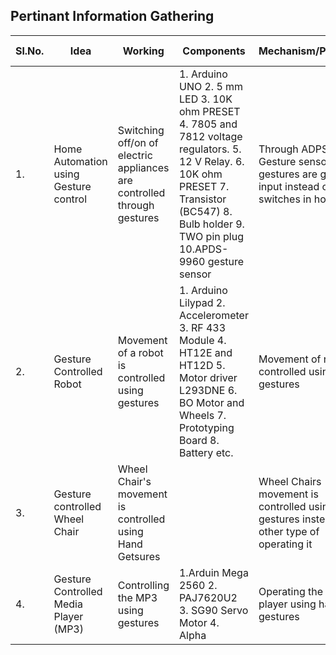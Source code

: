 ## Pertinant Information Gathering ##
|Sl.No.|Idea|Working|Components|Mechanism/Principle|Link|Team member with Roll.No.|
|------|-------------------------------------|----------------------------------------------|-----------------------------------------------------|-------------------|----|-------------------------|
|1.|Home Automation using Gesture control|Switching off/on of electric appliances are controlled through gestures|1. Arduino UNO 2. 5 mm LED 3. 10K ohm PRESET 4. 7805 and 7812 voltage regulators. 5. 12 V Relay. 6. 10K ohm PRESET 7. Transistor (BC547) 8. Bulb holder 9. TWO pin plug 10.APDS-9960 gesture sensor|Through ADPS 9960 Gesture sensor the gestures are given as input instead of switches in home|https://www.engineersgarage.com/gesture-based-home-automation-system/|Gangadharayya Korimath 1046|
|2.|Gesture Controlled Robot|Movement of a robot is controlled using gestures| 1. Arduino Lilypad 2. Accelerometer 3. RF 433 Module  4. HT12E and HT12D  5. Motor driver L293DNE  6. BO Motor and Wheels  7. Prototyping Board 8. Battery etc.|Movement of robot is controlled using hand gestures|https://www.youtube.com/watch?v=rejZmqRrKMc|Akshaykumar Dodamani 1041|
|3.|Gesture controlled Wheel Chair|Wheel Chair's movement is controlled using Hand Getsures| |Wheel Chairs movement is controlled using hand gestures instead of other type of operating it| |Sheetal Hosmani 1033| 
|4.|Gesture Controlled Media Player (MP3)|Controlling the MP3 using gestures| 1.Arduin Mega 2560 2. PAJ7620U2 3. SG90 Servo Motor 4. Alpha|Operating the MP 3 player using hand gestures|https://create.arduino.cc/projecthub/norbertzare1/gesture-controlled-mp3player-b2edb0?ref=tag&ref_id=gesture&offset=21|Shreya Vaidya 1068|